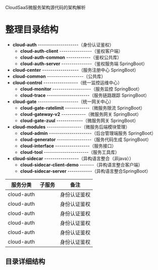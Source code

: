 CloudSaaS微服务架构源代码的架构解析

# 整理目录结构

* **cloud-auth** --------------------（身份认证鉴权）
  * **cloud-auth-client** ----------------（鉴权客户端）
  * **cloud-auth-common** ------------（鉴权公共库）
  * **cloud-auth-server** ---------------（鉴权服务端 SpringBoot）
* **cloud-center** ------------------（服务注册中心 SpringBoot）
* **cloud-common** ------------------（公共库）
* **cloud-control** -----------------（统一监控运维中心）
  * **cloud-monitor** -------------------（服务监控 SpringBoot）
  * **cloud-trace** ---------------------（服务链路跟踪 SpringBoot）
* **cloud-gate** --------------------（统一网关中心）
  * **cloud-gate-ratelimit** ------------（微服务限流 SpringBoot）
  * **cloud-gateway-v2** ------------（微服务网关 SpringBoot）
  * **cloud-gate-zuul** -------------（微服务网关 SpringBoot）
* **cloud-modules** -----------------（微服务后端模块管理）
  * **cloud-admin** ---------------------（后台管理端服务 SpringBoot）
  * **cloud-generator** -----------------（服务代码生成 SpringBoot）
  * **cloud-interface** -----------------（服务接口）
  * **cloud-tool** ----------------------（服务工具库）
* **cloud-sidecar** -----------------（异构语言整合（非java））
  * **cloud-sidecar-client-demo** -------（异构语言整合客户端）
  * **cloud-sidecar-server** ------------（异构语言整合SpringBoot）

| **服务分类** | **子服务** | **备注** |
| :---: | :---: | :---: |
| cloud-auth |  | 身份认证鉴权 |
| cloud-auth |  | 身份认证鉴权 |
| cloud-auth |  | 身份认证鉴权 |
| cloud-auth |  | 身份认证鉴权 |
| cloud-auth |  | 身份认证鉴权 |
| cloud-auth |  | 身份认证鉴权 |

## 

## 

## 目录详细结构



